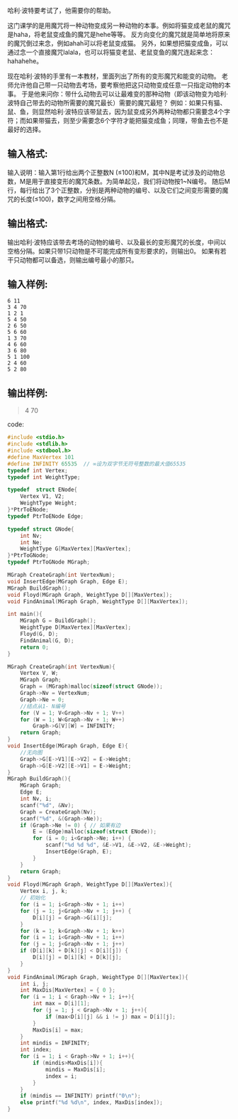 哈利·波特要考试了，他需要你的帮助。

这门课学的是用魔咒将一种动物变成另一种动物的本事。例如将猫变成老鼠的魔咒是haha，将老鼠变成鱼的魔咒是hehe等等。
反方向变化的魔咒就是简单地将原来的魔咒倒过来念，例如ahah可以将老鼠变成猫。
另外，如果想把猫变成鱼，可以通过念一个直接魔咒lalala，也可以将猫变老鼠、老鼠变鱼的魔咒连起来念：hahahehe。

现在哈利·波特的手里有一本教材，里面列出了所有的变形魔咒和能变的动物。
老师允许他自己带一只动物去考场，要考察他把这只动物变成任意一只指定动物的本事。
于是他来问你：带什么动物去可以让最难变的那种动物（即该动物变为哈利·波特自己带去的动物所需要的魔咒最长）需要的魔咒最短？
例如：如果只有猫、鼠、鱼，则显然哈利·波特应该带鼠去，因为鼠变成另外两种动物都只需要念4个字符；而如果带猫去，则至少需要念6个字符才能把猫变成鱼；同理，带鱼去也不是最好的选择。

## 输入格式:
输入说明：输入第1行给出两个正整数N (≤100)和M，其中N是考试涉及的动物总数，M是用于直接变形的魔咒条数。为简单起见，我们将动物按1~N编号。
随后M行，每行给出了3个正整数，分别是两种动物的编号、以及它们之间变形需要的魔咒的长度(≤100)，数字之间用空格分隔。
## 输出格式:
输出哈利·波特应该带去考场的动物的编号、以及最长的变形魔咒的长度，中间以空格分隔。如果只带1只动物是不可能完成所有变形要求的，则输出0。
如果有若干只动物都可以备选，则输出编号最小的那只。

## 输入样例:
```
6 11
3 4 70
1 2 1
5 4 50
2 6 50
5 6 60
1 3 70
4 6 60
3 6 80
5 1 100
2 4 60
5 2 80
```
## 输出样例:
>4 70

code:
```c
#include <stdio.h>
#include <stdlib.h>
#include <stdbool.h>
#define MaxVertex 101   
#define INFINITY 65535  // ∞设为双字节无符号整数的最大值65535
typedef int Vertex;
typedef int WeightType;

typedef  struct ENode{
	Vertex V1, V2;
	WeightType Weight;
}*PtrToENode;
typedef PtrToENode Edge;

typedef struct GNode{
	int Nv;
	int Ne;
	WeightType G[MaxVertex][MaxVertex];
}*PtrToGNode;
typedef PtrToGNode MGraph;

MGraph CreateGraph(int VertexNum);
void InsertEdge(MGraph Graph, Edge E);
MGraph BuildGraph();
void Floyd(MGraph Graph, WeightType D[][MaxVertex]);
void FindAnimal(MGraph Graph, WeightType D[][MaxVertex]);

int main(){
	MGraph G = BuildGraph();
	WeightType D[MaxVertex][MaxVertex];
	Floyd(G, D);
	FindAnimal(G, D);
	return 0;
}

MGraph CreateGraph(int VertexNum){
	Vertex V, W;
	MGraph Graph;
	Graph = (MGraph)malloc(sizeof(struct GNode));
	Graph->Nv = VertexNum;
	Graph->Ne = 0;
	//结点从1- N编号
	for (V = 1; V<Graph->Nv + 1; V++)
	for (W = 1; W<Graph->Nv + 1; W++)
		Graph->G[V][W] = INFINITY;
	return Graph;
}
void InsertEdge(MGraph Graph, Edge E){
	//无向图
	Graph->G[E->V1][E->V2] = E->Weight;
	Graph->G[E->V2][E->V1] = E->Weight;
}
MGraph BuildGraph(){
	MGraph Graph;
	Edge E;
	int Nv, i;
	scanf("%d", &Nv);
	Graph = CreateGraph(Nv);
	scanf("%d", &(Graph->Ne));
	if (Graph->Ne != 0) { // 如果有边 
		E = (Edge)malloc(sizeof(struct ENode));
		for (i = 0; i<Graph->Ne; i++) {
			scanf("%d %d %d", &E->V1, &E->V2, &E->Weight);
			InsertEdge(Graph, E);
		}
	}
	return Graph;
}
void Floyd(MGraph Graph, WeightType D[][MaxVertex]){
	Vertex i, j, k;
	// 初始化 
	for (i = 1; i<Graph->Nv + 1; i++)
	for (j = 1; j<Graph->Nv + 1; j++) {
		D[i][j] = Graph->G[i][j];
	}
	for (k = 1; k<Graph->Nv + 1; k++)
	for (i = 1; i<Graph->Nv + 1; i++)
	for (j = 1; j<Graph->Nv + 1; j++)
	if (D[i][k] + D[k][j] < D[i][j]) {
		D[i][j] = D[i][k] + D[k][j];
	}
}
void FindAnimal(MGraph Graph, WeightType D[][MaxVertex]){
	int i, j;
	int MaxDis[MaxVertex] = { 0 };
	for (i = 1; i < Graph->Nv + 1; i++){
		int max = D[i][1];
		for (j = 1; j < Graph->Nv + 1; j++){
			if (max<D[i][j] && i != j) max = D[i][j];
		}
		MaxDis[i] = max;
	}
	int mindis = INFINITY;
	int index;
	for (i = 1; i < Graph->Nv + 1; i++){
		if (mindis>MaxDis[i]){
			mindis = MaxDis[i];
			index = i;
		}
	}
	if (mindis == INFINITY) printf("0\n");
	else printf("%d %d\n", index, MaxDis[index]);
}
```
